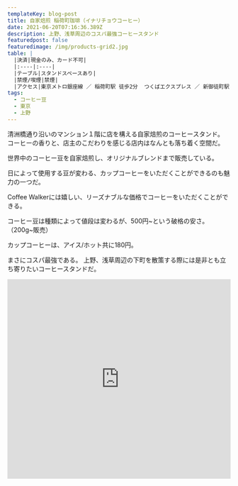 ```yaml
---
templateKey: blog-post
title: 自家焙煎 稲荷町珈琲（イナリチョウコーヒー）　
date: 2021-06-20T07:16:36.389Z
description: 上野、浅草周辺のコスパ最強コーヒースタンド
featuredpost: false
featuredimage: /img/products-grid2.jpg
table: |
  |決済|現金のみ、カード不可|
  |:----|:----|
  |テーブル|スタンドスペースあり|
  |禁煙/喫煙|禁煙|
  |アクセス|東京メトロ銀座線 ／ 稲荷町駅 徒歩2分  つくばエクスプレス ／ 新御徒町駅 徒歩8分  JR山手線 ／ 上野駅 徒歩8分|
tags:
  - コーヒー豆
  - 東京
  - 上野
---
```

清洲橋通り沿いのマンション１階に店を構える自家焙煎のコーヒースタンド。
コーヒーの香りと、店主のこだわりを感じる店内はなんとも落ち着く空間だ。

世界中のコーヒー豆を自家焙煎し、オリジナルブレンドまで販売している。

日によって使用する豆が変わる、カップコーヒーをいただくことができるのも魅力の一つだ。

Coffee Walkerには嬉しい、リーズナブルな価格でコーヒーをいただくことができる。

コーヒー豆は種類によって値段は変わるが、500円\~という破格の安さ。（200g\~販売）

カップコーヒーは、アイス/ホット共に180円。

まさにコスパ最強である。
上野、浅草周辺の下町を散策する際には是非とも立ち寄りたいコーヒースタンドだ。


<iframe src="https://www.google.com/maps/embed?pb=!1m14!1m8!1m3!1d12958.302860801725!2d139.7828856!3d35.7120572!3m2!1i1024!2i768!4f13.1!3m3!1m2!1s0x0%3A0x536a146dbfe01d1b!2z6Ieq5a6254SZ54WOIOeou-iNt-eUuuePiOeQsg!5e0!3m2!1sja!2sjp!4v1595865209671!5m2!1sja!2sjp" width="100%" height="450" frameborder="0" style="border:0;" allowfullscreen="" aria-hidden="false" tabindex="0"></iframe>